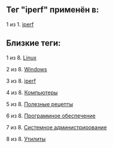 ## Тег "iperf" применён в:

1 из 1. [iperf](../Компьютеры%20и%20софт/Утилиты/Iperf.md)

## Близкие теги:

1 из 8. [Linux](./Linux.md)

2 из 8. [Windows](./Windows.md)

3 из 8. [iperf](./iperf.md)

4 из 8. [Компьютеры](./Компьютеры.md)

5 из 8. [Полезные рецепты](./Полезные%20рецепты.md)

6 из 8. [Программное обеспечение](./Программное%20обеспечение.md)

7 из 8. [Системное администрирование](./Системное%20администрирование.md)

8 из 8. [Утилиты](./Утилиты.md)

